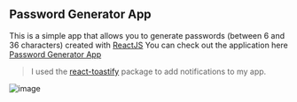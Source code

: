 ## Password Generator App

This is a simple app that allows you to generate passwords (between 6 and 36 characters) created with [ReactJS](https://reactjs.org/)
You can check out the application here [Password Generator App](https://password-generator-yassiralamidev.netlify.app/)

  > I used the [react-toastify](https://github.com/fkhadra/react-toastify#readme) package to add notifications to my app.

  ![image](https://user-images.githubusercontent.com/97433575/206744503-02b00877-226f-4066-9fad-5584b5291703.png)
